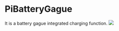 # PiBatteryGague
It is a battery gague integrated charging function.
![](https://github.com/lspoplove/D-duino/blob/master/Documents/pigague.jpg)

